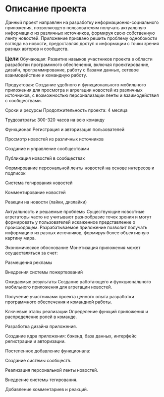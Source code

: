 # Описание проекта
Данный проект направлен на разработку информационно-социального приложения, позволяющего пользователям получать актуальную информацию из различных источников, формируя свою собственную ленту новостей. Приложение призвано решить проблему однобокости взгляда на новости, предоставляя доступ к информации с точки зрения разных авторов и сообществ.

<big>**Цели**</big>
Обучающая: Развитие навыков участников проекта в области разработки программного обеспечения, включая проектирование, дизайн, программирование, работу с базами данных, сетевое взаимодействие и командную работу.

Продуктовая: Создание удобного и функционального мобильного приложения для просмотра и агрегации новостей из различных источников, с возможностью персонализации ленты и взаимодействия с сообществами.

Сроки и ресурсы
Продолжительность проекта: 4 месяца

Трудозатраты: 300-320 часов на всю команду

Функционал
Регистрация и авторизация пользователей

Просмотр новостей из различных источников

Создание и управление сообществами

Публикация новостей в сообществах

Формирование персональной ленты новостей на основе интересов и подписок

Система тегирования новостей

Комментирование новостей

Реакции на новости (лайки, дизлайки)

Актуальность и решаемые проблемы
Существующие новостные агрегаторы часто не учитывают разнообразие точек зрения и могут формировать у пользователей искаженное представление о происходящем. Разрабатываемое приложение позволит получать информацию из разных источников, формируя более объективную картину мира.

Экономическое обоснование
Монетизация приложения может осуществляться за счет:

Размещения рекламы

Внедрения системы пожертвований

Ожидаемые результаты
Создание работающего и функционального мобильного приложения для агрегации новостей.

Получение участниками проекта ценного опыта разработки программного обеспечения и командной работы.

Ключевые этапы реализации
Определение функций приложения и распределение ролей в команде.

Разработка дизайна приложения.

Создание ядра приложения: бэкенд, база данных, интерфейс регистрации и авторизации.

Постепенное добавление функционала:

Создание системы сообществ.

Реализация персональной ленты новостей.

Внедрение системы тегирования.

Добавление комментариев и реакций.
